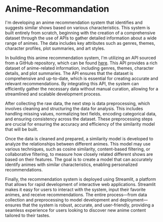 # Anime-Recommandation
I'm developing an anime recommendation system that identifies and suggests similar shows based on various characteristics. This system is built entirely from scratch, beginning with the creation of a comprehensive dataset through the use of APIs to gather detailed information about a wide range of animes. The data includes key attributes such as genres, themes, character profiles, plot summaries, and art styles. 

In building this anime recommendation system, I'm utilizing an API sourced from a GitHub repository, which can be found [here]([www.github.com/api_link](https://github.com/falcon71181/Anime-API?tab=readme-ov-file#aniwatch)). This API provides a rich dataset of anime-related information, including genres, themes, character details, and plot summaries. The API ensures that the dataset is comprehensive and up-to-date, which is essential for creating accurate and relevant recommendations. By integrating this API, the system can efficiently gather the necessary data without manual curation, allowing for a streamlined and scalable development process.

After collecting the raw data, the next step is data preprocessing, which involves cleaning and structuring the data for analysis. This includes handling missing values, normalizing text fields, encoding categorical data, and ensuring consistency across the dataset. These preprocessing steps are crucial for ensuring the accuracy and efficiency of the similarity model that will be built.

Once the data is cleaned and prepared, a similarity model is developed to analyze the relationships between different animes. This model may use various techniques, such as cosine similarity, content-based filtering, or collaborative filtering, to measure how closely related different shows are based on their features. The goal is to create a model that can accurately identify animes with similar characteristics, enabling personalized recommendations.

Finally, the recommendation system is deployed using Streamlit, a platform that allows for rapid development of interactive web applications. Streamlit makes it easy for users to interact with the system, input their favorite animes, and receive recommendations. The entire process—from data collection and preprocessing to model development and deployment—ensures that the system is robust, accurate, and user-friendly, providing a seamless experience for users looking to discover new anime content tailored to their tastes.

